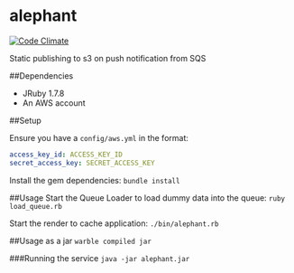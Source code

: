 alephant
=========

[![Code Climate](https://codeclimate.com/repos/52cd866de30ba018f10000a2/badges/5d9c02131201565a630e/gpa.png)](https://codeclimate.com/repos/52cd866de30ba018f10000a2/feed)

Static publishing to s3 on push notification from SQS

##Dependencies

- JRuby 1.7.8
- An AWS account

##Setup

Ensure you have a `config/aws.yml` in the format:
```yaml
access_key_id: ACCESS_KEY_ID
secret_access_key: SECRET_ACCESS_KEY
```
Install the gem dependencies:
`bundle install`

##Usage
Start the Queue Loader to load dummy data into the queue:
`ruby load_queue.rb`

Start the render to cache application:
`./bin/alephant.rb`

##Usage as a jar
`warble compiled jar`

###Running the service
`java -jar alephant.jar`

